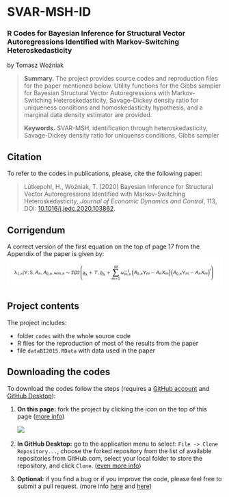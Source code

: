 # SVAR-MSH-ID
### R Codes for Bayesian Inference for Structural Vector Autoregressions Identified with Markov-Switching Heteroskedasticity

by Tomasz Woźniak

> **Summary.** The project provides source codes and reproduction files for the paper mentioned below. Utility functions for the Gibbs sampler for Bayesian Structural Vector Autoregressions with Markov-Switching Heteroskedasticity, Savage-Dickey density ratio for uniqueness conditions and homoskedasticity hypothesis, and a marginal data density estimator are provided.
>
> **Keywords.** SVAR-MSH, identification through heteroskedasticity, Savage-Dickey density ratio for uniquenss conditions, Gibbs sampler

## Citation

To refer to the codes in publications, please, cite the following paper:

> Lütkepohl, H., Woźniak, T. (2020) Bayesian Inference for Structural Vector Autoregressions Identified with Markov-Switching Heteroskedasticity, *Journal of Economic Dynamics and Control*, 113, DOI: [10.1016/j.jedc.2020.103862](https://doi.org/10.1016/j.jedc.2020.103862).

## Corrigendum

A correct version of the first equation on the top of page 17 from the Appendix of the paper is given by:
![](corrigendum.png)

## Project contents

The project includes:

- folder `codes` with the whole source code
- R files for the reproduction of most of the results from the paper
- file `dataBI2015.RData` with data used in the paper

## Downloading the codes

To download the codes follow the steps (requires a [GitHub account](https://github.com) and [GitHub Desktop](https://desktop.github.com/)):

1. **On this page:** fork the project by clicking the icon on the top of this page ([more info](https://guides.github.com/activities/forking/))

   ![](https://github-images.s3.amazonaws.com/help/bootcamp/Bootcamp-Fork.png)

2. **In GitHub Desktop:** go to the application menu to select: `File -> Clone Repository...`, choose the forked repository from the list of available repositories from GitHub.com, select your local folder to store the repository, and click `Clone`. ([even more info](https://docs.github.com/en/get-started/quickstart/fork-a-repo))

3. **Optional:** if you find a bug or if you improve the code, please feel free to submit a pull request. (more info [here](https://docs.github.com/en/github/collaborating-with-pull-requests/proposing-changes-to-your-work-with-pull-requests/about-pull-requests) and [here](https://docs.github.com/en/github/collaborating-with-pull-requests/proposing-changes-to-your-work-with-pull-requests/creating-a-pull-request))
